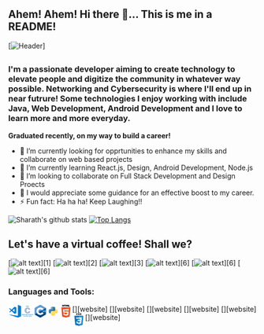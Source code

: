 ## Ahem! Ahem! Hi there 👋... This is me in a README!
[![Header](https://raw.githubusercontent.com/sharathkumar106/res/readme_header.jpeg "Header")]             
##
### I'm a passionate developer aiming to create technology to elevate people and digitize the community in whatever way possible. Networking and Cybersecurity is where I'll end up in near futrure! Some technologies I enjoy working with include Java, Web Development, Android Development and I love to learn more and more everyday.

**Graduated recently, on my way to build a career!**

- 🔭 I’m currently looking for opprtunities to enhance my skills and collaborate on web based projects
- 🌱 I’m currently learning React.js, Design, Android Development, Node.js
- 👯 I’m looking to collaborate on Full Stack Development and Design Proects
- 🤔 I would appreciate some guidance for an effective boost to my career. 
- ⚡ Fun fact: Ha ha ha! Keep Laughing!!

![Sharath's github stats](https://github-readme-stats.vercel.app/api?username=sharathkumar106&show_icons=true&theme=dracula) 
[![Top Langs](https://github-readme-stats.vercel.app/api/top-langs/?username=sharathkumar106&theme=dracula&layout=compact)](https://github.com/sharathkumar106/github-readme-stats)

<!-- display the social media buttons in your README -->
## Let's have a virtual coffee! Shall we?
[![alt text][facebook]][1]
[![alt text][instagram]][2]
[![alt text][twitter]][3]
[![alt text][linkedin]][6]
[![alt text][whatsapp]][6]
[![alt text][github]][6]

<!-- icons with padding -->

[facebook]: http://i.imgur.com/tXSoThF.png (twitter icon with padding)
[instagram]: http://i.imgur.com/P3YfQoD.png (facebook icon with padding)
[twitter]: http://i.imgur.com/yCsTjba.png (google plus icon with padding)
[likedin]: http://i.imgur.com/YckIOms.png (tumblr icon with padding)
[whatsapp]: http://i.imgur.com/1AGmwO3.png (dribbble icon with padding)
[github]: http://i.imgur.com/0o48UoR.png (github icon with padding)


<!-- links to your social media accounts -->
<!-- update these accordingly -->

[fb]: https://www.facebook.com/SharathKumar806
[insta]: https://www.instagram.com/sharath.kumar.10.6
[twitter]: https://twitter.com/sharathkumar106
[linkedin]: https://www.linkedin.com/in/sharathkumarkr
[whatsapp]: tel:+918762316806
[github]: http://www.github.com/sharathkumar106




### Languages and Tools:

[<img align="left" alt="Visual Studio Code" width="26px" src="https://raw.githubusercontent.com/github/explore/80688e429a7d4ef2fca1e82350fe8e3517d3494d/topics/visual-studio-code/visual-studio-code.png" />][website]
[<img align="left" alt="C" width="26px" src="https://raw.githubusercontent.com/github/explore/80688e429a7d4ef2fca1e82350fe8e3517d3494d/topics/c/c.png" />][website]
[<img align="left" alt="C++" width="26px" src="https://raw.githubusercontent.com/github/explore/80688e429a7d4ef2fca1e82350fe8e3517d3494d/topics/cpp/cpp.png" />][website]
[<img align="left" alt="PYTHON" width="26px" src="https://raw.githubusercontent.com/github/explore/80688e429a7d4ef2fca1e82350fe8e3517d3494d/topics/python/python.png" />][website]
[<img align="left" alt="HTML5" width="26px" src="https://raw.githubusercontent.com/github/explore/80688e429a7d4ef2fca1e82350fe8e3517d3494d/topics/html/html.png" />][website]
[<img align="left" alt="CSS3" width="26px" src="https://raw.githubusercontent.com/github/explore/80688e429a7d4ef2fca1e82350fe8e3517d3494d/topics/css/css.png" />][website]
